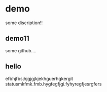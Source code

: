 # demo

some discription!!

## demo11

some github....

## hello
 
 efbhjfbsjhjgjgjkjekhguerhgkergit statusmkfmk.fmb.hygfegfjgi.fyhyregfjesrgfers
 
